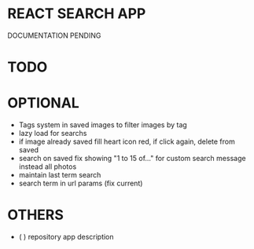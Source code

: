 # REACT SEARCH APP

DOCUMENTATION PENDING

# TODO

# OPTIONAL

- Tags system in saved images to filter images by tag
- lazy load for searchs
- if image already saved fill heart icon red, if click again, delete from saved
- search on saved fix showing "1 to 15 of..." for custom search message instead all photos
- maintain last term search
- search term in url params (fix current)

# OTHERS

- (   ) repository app description
